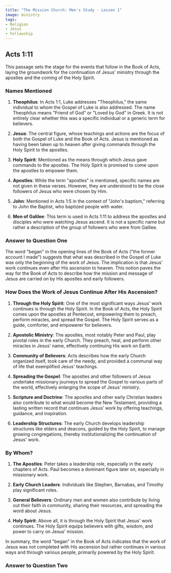 ```yaml
---
title: "The Mission Church: Men's Study - Lesson 1"
image: ministry
tags:
- Religion
- Jesus
- Fellowship
---
```


## Acts 1:11

This passage sets the stage for the events that follow in the Book of Acts, laying the groundwork for the continuation of Jesus' ministry through the apostles and the coming of the Holy Spirit.

### Names Mentioned

1. **Theophilus**: In Acts 1:1, Luke addresses "Theophilus," the same individual to whom the Gospel of Luke is also addressed. The name Theophilus means "Friend of God" or "Loved by God" in Greek. It is not entirely clear whether this was a specific individual or a generic term for believers.

2. **Jesus**: The central figure, whose teachings and actions are the focus of both the Gospel of Luke and the Book of Acts. Jesus is mentioned as having been taken up to heaven after giving commands through the Holy Spirit to the apostles.

3. **Holy Spirit**: Mentioned as the means through which Jesus gave commands to the apostles. The Holy Spirit is promised to come upon the apostles to empower them.

4. **Apostles**: While the term "apostles" is mentioned, specific names are not given in these verses. However, they are understood to be the close followers of Jesus who were chosen by Him.

5. **John**: Mentioned in Acts 1:5 in the context of "John's baptism," referring to John the Baptist, who baptized people with water.

6. **Men of Galilee**: This term is used in Acts 1:11 to address the apostles and disciples who were watching Jesus ascend. It is not a specific name but rather a description of the group of followers who were from Galilee.

### Answer to Question One 

The word "began" in the opening lines of the Book of Acts ("the former account I made") suggests that what was described in the Gospel of Luke was only the beginning of the work of Jesus. The implication is that Jesus' work continues even after His ascension to heaven. This notion paves the way for the Book of Acts to describe how the mission and message of Jesus are carried on by His apostles and early followers.

### How Does the Work of Jesus Continue After His Ascension?

1. **Through the Holy Spirit**: One of the most significant ways Jesus' work continues is through the Holy Spirit. In the Book of Acts, the Holy Spirit comes upon the apostles at Pentecost, empowering them to preach, perform miracles, and spread the Gospel. The Holy Spirit serves as a guide, comforter, and empowerer for believers.

2. **Apostolic Ministry**: The apostles, most notably Peter and Paul, play pivotal roles in the early Church. They preach, heal, and perform other miracles in Jesus' name, effectively continuing His work on Earth.

3. **Community of Believers**: Acts describes how the early Church organized itself, took care of the needy, and provided a communal way of life that exemplified Jesus' teachings.

4. **Spreading the Gospel**: The apostles and other followers of Jesus undertake missionary journeys to spread the Gospel to various parts of the world, effectively enlarging the scope of Jesus' ministry.

5. **Scripture and Doctrine**: The apostles and other early Christian leaders also contribute to what would become the New Testament, providing a lasting written record that continues Jesus' work by offering teachings, guidance, and inspiration.

6. **Leadership Structures**: The early Church develops leadership structures like elders and deacons, guided by the Holy Spirit, to manage growing congregations, thereby institutionalizing the continuation of Jesus' work.

### By Whom?

1. **The Apostles**: Peter takes a leadership role, especially in the early chapters of Acts. Paul becomes a dominant figure later on, especially in missionary work.

2. **Early Church Leaders**: Individuals like Stephen, Barnabas, and Timothy play significant roles.

3. **General Believers**: Ordinary men and women also contribute by living out their faith in community, sharing their resources, and spreading the word about Jesus.

4. **Holy Spirit**: Above all, it is through the Holy Spirit that Jesus' work continues. The Holy Spirit equips believers with gifts, wisdom, and power to carry on Jesus' mission.

In summary, the word "began" in the Book of Acts indicates that the work of Jesus was not completed with His ascension but rather continues in various ways and through various people, primarily powered by the Holy Spirit.

### Answer to Question Two



[^1]: **Title:** []()<br>
**Publication:** []()<br>
**Archive:** [archive]()

[^2]: **Title:** []()<br>
**Publication:** []()<br>
**Archive:** [archive]()
